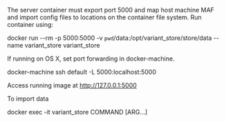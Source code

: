 
The server container must export port 5000 and map host machine MAF and import config files to locations on the
container file system.  Run container using:

  docker run --rm -p 5000:5000 -v `pwd`/data:/opt/variant_store/store/data --name variant_store variant_store


If running on OS X, set port forwarding in docker-machine.

  docker-machine ssh default -L 5000:localhost:5000

Access running image at http://127.0.0.1:5000

To import data

   docker exec -it variant_store COMMAND [ARG...]